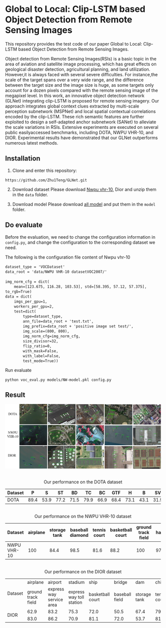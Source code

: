 # Global to Local: Clip-LSTM based Object Detection from Remote Sensing Images


This repository provides the test code of our paper Global to Local: Clip-LSTM based Object Detection from Remote Sensing Images.


Object detection from Remote Sensing Images(RSIs) is a basic topic in the area of aviation and satellite image processing, which has great effects on geological disaster detection, agricultural planning, and land utilization. However,it is always faced with several severe difficulties. For instance,the scale of the target spans over a very wide range, and the difference between the target size and the image size is huge, as some targets only account for a dozen pixels compared with the remote sensing image of the megapixel level. In this work, an innovative object detection network (GLNet) integrating clip-LSTM is proposed for remote sensing imagery. Our approach integrates global context clues extracted by multi-scale perception subnetwork (MSPNet) and local spatial contextual correlations encoded by the clip-LSTM. These rich semantic features are further exploited to design a self-adapted anchor subnetwork (SANet) to alleviate the scale variations in RSIs. Extensive experiments are executed on several public easilyaccessed benchmarks, including DOTA, NWPU VHR-10, and
DIOR. Experimental results have demonstrated that our GLNet outperforms numerous latest methods.

## Installation

1. Clone and enter this repository:

```
https://github.com/Zhu1Teng/GLNet.git
```

2. Download dataset
    Please download [Nwpu vhr-10](https://drive.google.com/file/d/1kcihENWlcEwTV0tXYLEjrjS1YhE-BaWy/view?usp=sharing), Dior and unzip them in the `data` folder.

3. Download model
    Please download [all model](https://drive.google.com/drive/folders/1NkaYV5wo_9jlONgJwQi0sy82XuVfXzV6?usp=sharing) and put them in the `model` folder.

## Do evaluate

Before the evaluation, we need to change the configuration information in `config.py`, and change the configuration  to the corresponding dataset we need.

The following is the configuration file content of Nwpu vhr-10

```
dataset_type = 'VOCDataset'
data_root = 'data/NWPU VHR-10 datasetVOC2007/'

img_norm_cfg = dict(
    mean=[123.675, 116.28, 103.53], std=[58.395, 57.12, 57.375], to_rgb=True)
data = dict(
    imgs_per_gpu=1,
    workers_per_gpu=2,
    test=dict(
        type=dataset_type,
        ann_file=data_root + 'test.txt',
        img_prefix=data_root + 'positive image set test/',
        img_scale=(800, 800),
        img_norm_cfg=img_norm_cfg,
        size_divisor=32,
        flip_ratio=0,
        with_mask=False,
        with_label=False,
        test_mode=True))
```

Run evaluate

```
python voc_eval.py models/NW-model.pkl config.py
```

## Result

![](image/result.png)

<br />
<center>Our performance on the DOTA dataset</center>

|Dataset	| P    | S    | ST   | BD   | TC   | BC   | GTF  | H    | B    | SV   | LV   | SBF  | RA   | SP   | HC   | MAP| 
|  ----         | ---- | ---- | ---- | ---- | ---- | ---- | ---- | ---- | ---- | ---- | ---- | ---- | ---- | ---- | ---- | ---- |
|DOTA | 89.4 | 53.9 | 77.2 | 71.5 | 79.9 | 66.9 | 68.4 | 73.1 | 43.1 | 31.9 | 52.5 | 74.1 | 64.6 | 59.2 | 74.0 |65.3|

<br />

<center>Our performance on the NWPU VHR-10 dataset</center>

|Dataset    | airplane | storage tank | baseball diamond | tennis court | basketball court | ground track field | harbor | bridge | vehicle | shi | mAP|
|  ----      | ----    | ----         | ----             | ----         |             ---- |               ---- | ----   | ----   | ----    | ----| ---- |
| NWPU VHR-10|100      | 84.4         | 98.5           | 81.6              | 88.2          | 100                | 97.2   | 88.4  | 90.9  | 88.7 | 91.8 |


<br />


<center>Our performance on the DIOR dataset</center>
<table>
	<tr>
	    <td rowspan="2">Dataset</td>
	    <td>airplane</td>
	    <td>airport</td>
	    <td>stadium</td>
	    <td>ship</td>
	    <td>bridge</td>
	    <td>dam</td>
	    <td>chimney</td>
	    <td>harbor</td>
	    <td>overpass</td>
	    <td>vehicle</td>
	    <td rowspan="2">MAP</td>  
	</tr >
	<tr >
	    <td>ground track field</td>
	    <td>express way service area</td>
	    <td>express way toll station</td>
	    <td>basketball court</td>
	    <td>baseball field</td>
	    <td>storage tank</td>
	    <td>tennis court</td>
	    <td>train station</td>
	    <td>golf course</td>
	    <td>wind mill</td>
	</tr>
	<tr>
	    <td rowspan="2">DIOR</td>
	    <td>62.9</td>
	    <td>83.2</td>
	    <td>75.3</td>
	    <td>72.0</td>
	    <td>50.5</td>
	    <td>67.4</td>
	    <td>79.3</td>
	    <td>51.8</td>
	    <td>62.6</td>
	    <td>43.4</td>
	    <td rowspan="2">70.7</td>
	</tr>
	<tr>
	    <td>83.0</td>
	    <td>86.2</td>
	    <td>70.9</td>
	    <td>81.1</td>
	    <td>72.0</td>
	    <td>53.7</td>
	    <td>81.3</td>
	    <td>65.5</td>
	    <td>81.8</td>
	    <td></td>
	</tr>
</table>
